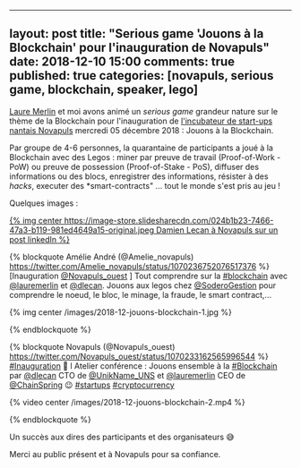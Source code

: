 
---
layout: post
title: "Serious game 'Jouons à la Blockchain' pour l'inauguration de Novapuls"
date: 2018-12-10 15:00
comments: true
published: true
categories: [novapuls, serious game, blockchain, speaker, lego]
---

[Laure Merlin](https://twitter.com/lauremerlin) et moi avons animé un *serious game* grandeur nature sur le thème de la Blockchain pour l'inauguration de [l'incubateur de start-ups nantais Novapuls](http://novapuls.fr/) mercredi 05 décembre 2018 : Jouons à la Blockchain.

Par groupe de 4-6 personnes, la quarantaine de participants a joué à la Blockchain avec des Legos : miner par preuve de travail (Proof-of-Work - PoW) ou preuve de possession (Proof-of-Stake - PoS), diffuser des informations ou des blocs, enregistrer des informations, résister à des *hacks*, executer des *smart-contracts" ... tout le monde s'est pris au jeu !

Quelques images :

<a href="https://www.linkedin.com/feed/update/urn:li:activity:6476009903461924864">
{% img center https://image-store.slidesharecdn.com/024b1b23-7466-47a3-b119-981ed4649a15-original.jpeg Damien Lecan à Novapuls sur un post linkedIn %}
</a>

{% blockquote Amélie André (@Amelie_novapuls) https://twitter.com/Amelie_novapuls/status/1070236752076517376 %}
[Inauguration <a href="https://twitter.com/Novapuls_ouest">@Novapuls_ouest</a> ] Tout comprendre sur la <a href="https://twitter.com/hashtag/blockchain">#blockchain</a> avec <a href="https://twitter.com/lauremerlin">@lauremerlin</a> et <a href="https://twitter.com/dlecan">@dlecan</a>. Jouons aux legos chez <a href="https://twitter.com/SoderoGestion">@SoderoGestion</a> pour comprendre le noeud, le bloc, le minage, la fraude, le smart contract,...

{% img center /images/2018-12-jouons-blockchain-1.jpg %}

{% endblockquote %}

{% blockquote Novapuls (@Novapuls_ouest) https://twitter.com/Novapuls_ouest/status/1070233162565996544 %}
<a href="https://twitter.com/hashtag/Inauguration">#Inauguration</a> 🚀 l Atelier conférence : Jouons ensemble à la <a href="https://twitter.com/hashtag/Blockchain">#Blockchain</a> par <a href="https://twitter.com/dlecan">@dlecan</a> CTO de <a href="https://twitter.com/UnikName_UNS">@UnikName_UNS</a> et <a href="https://twitter.com/lauremerlin">@lauremerlin</a> CEO de <a href="https://twitter.com/ChainSpring">@ChainSpring</a> 😉 <a href="https://twitter.com/hashtag/startups">#startups</a> <a href="https://twitter.com/hashtag/cryptocurrency">#cryptocurrency</a>

{% video center /images/2018-12-jouons-blockchain-2.mp4 %}

{% endblockquote %}

Un succès aux dires des participants et des organisateurs 😅

Merci au public présent et à Novapuls pour sa confiance.
